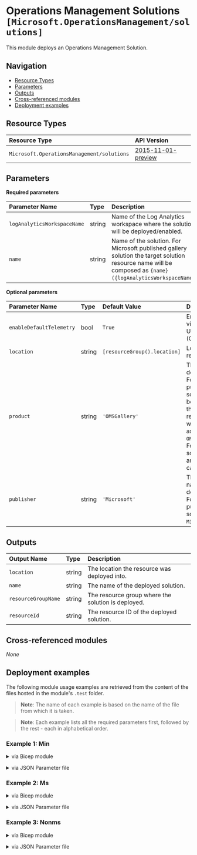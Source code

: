 # Operations Management Solutions `[Microsoft.OperationsManagement/solutions]`

This module deploys an Operations Management Solution.

## Navigation

- [Resource Types](#Resource-Types)
- [Parameters](#Parameters)
- [Outputs](#Outputs)
- [Cross-referenced modules](#Cross-referenced-modules)
- [Deployment examples](#Deployment-examples)

## Resource Types

| Resource Type | API Version |
| :-- | :-- |
| `Microsoft.OperationsManagement/solutions` | [2015-11-01-preview](https://learn.microsoft.com/en-us/azure/templates/Microsoft.OperationsManagement/2015-11-01-preview/solutions) |

## Parameters

**Required parameters**

| Parameter Name | Type | Description |
| :-- | :-- | :-- |
| `logAnalyticsWorkspaceName` | string | Name of the Log Analytics workspace where the solution will be deployed/enabled. |
| `name` | string | Name of the solution. For Microsoft published gallery solution the target solution resource name will be composed as `{name}({logAnalyticsWorkspaceName})`. |

**Optional parameters**

| Parameter Name | Type | Default Value | Description |
| :-- | :-- | :-- | :-- |
| `enableDefaultTelemetry` | bool | `True` | Enable telemetry via a Globally Unique Identifier (GUID). |
| `location` | string | `[resourceGroup().location]` | Location for all resources. |
| `product` | string | `'OMSGallery'` | The product of the deployed solution. For Microsoft published gallery solution it should be `OMSGallery` and the target solution resource product will be composed as `OMSGallery/{name}`. For third party solution, it can be anything. This is case sensitive. |
| `publisher` | string | `'Microsoft'` | The publisher name of the deployed solution. For Microsoft published gallery solution, it is `Microsoft`. |


## Outputs

| Output Name | Type | Description |
| :-- | :-- | :-- |
| `location` | string | The location the resource was deployed into. |
| `name` | string | The name of the deployed solution. |
| `resourceGroupName` | string | The resource group where the solution is deployed. |
| `resourceId` | string | The resource ID of the deployed solution. |

## Cross-referenced modules

_None_

## Deployment examples

The following module usage examples are retrieved from the content of the files hosted in the module's `.test` folder.
   >**Note**: The name of each example is based on the name of the file from which it is taken.

   >**Note**: Each example lists all the required parameters first, followed by the rest - each in alphabetical order.

<h3>Example 1: Min</h3>

<details>

<summary>via Bicep module</summary>

```bicep
module solutions './operations-management/solutions/main.bicep' = {
  name: '${uniqueString(deployment().name, location)}-test-omsmin'
  params: {
    // Required parameters
    logAnalyticsWorkspaceName: '<logAnalyticsWorkspaceName>'
    name: 'Updates'
    // Non-required parameters
    enableDefaultTelemetry: '<enableDefaultTelemetry>'
  }
}
```

</details>
<p>

<details>

<summary>via JSON Parameter file</summary>

```json
{
  "$schema": "https://schema.management.azure.com/schemas/2019-04-01/deploymentParameters.json#",
  "contentVersion": "1.0.0.0",
  "parameters": {
    // Required parameters
    "logAnalyticsWorkspaceName": {
      "value": "<logAnalyticsWorkspaceName>"
    },
    "name": {
      "value": "Updates"
    },
    // Non-required parameters
    "enableDefaultTelemetry": {
      "value": "<enableDefaultTelemetry>"
    }
  }
}
```

</details>
<p>

<h3>Example 2: Ms</h3>

<details>

<summary>via Bicep module</summary>

```bicep
module solutions './operations-management/solutions/main.bicep' = {
  name: '${uniqueString(deployment().name, location)}-test-omsms'
  params: {
    // Required parameters
    logAnalyticsWorkspaceName: '<logAnalyticsWorkspaceName>'
    name: 'AzureAutomation'
    // Non-required parameters
    enableDefaultTelemetry: '<enableDefaultTelemetry>'
    product: 'OMSGallery'
    publisher: 'Microsoft'
  }
}
```

</details>
<p>

<details>

<summary>via JSON Parameter file</summary>

```json
{
  "$schema": "https://schema.management.azure.com/schemas/2019-04-01/deploymentParameters.json#",
  "contentVersion": "1.0.0.0",
  "parameters": {
    // Required parameters
    "logAnalyticsWorkspaceName": {
      "value": "<logAnalyticsWorkspaceName>"
    },
    "name": {
      "value": "AzureAutomation"
    },
    // Non-required parameters
    "enableDefaultTelemetry": {
      "value": "<enableDefaultTelemetry>"
    },
    "product": {
      "value": "OMSGallery"
    },
    "publisher": {
      "value": "Microsoft"
    }
  }
}
```

</details>
<p>

<h3>Example 3: Nonms</h3>

<details>

<summary>via Bicep module</summary>

```bicep
module solutions './operations-management/solutions/main.bicep' = {
  name: '${uniqueString(deployment().name, location)}-test-omsnonms'
  params: {
    // Required parameters
    logAnalyticsWorkspaceName: '<logAnalyticsWorkspaceName>'
    name: '[[namePrefix]]omsnonms001'
    // Non-required parameters
    enableDefaultTelemetry: '<enableDefaultTelemetry>'
    product: 'nonmsTestSolutionProduct'
    publisher: 'nonmsTestSolutionPublisher'
  }
}
```

</details>
<p>

<details>

<summary>via JSON Parameter file</summary>

```json
{
  "$schema": "https://schema.management.azure.com/schemas/2019-04-01/deploymentParameters.json#",
  "contentVersion": "1.0.0.0",
  "parameters": {
    // Required parameters
    "logAnalyticsWorkspaceName": {
      "value": "<logAnalyticsWorkspaceName>"
    },
    "name": {
      "value": "[[namePrefix]]omsnonms001"
    },
    // Non-required parameters
    "enableDefaultTelemetry": {
      "value": "<enableDefaultTelemetry>"
    },
    "product": {
      "value": "nonmsTestSolutionProduct"
    },
    "publisher": {
      "value": "nonmsTestSolutionPublisher"
    }
  }
}
```

</details>
<p>
